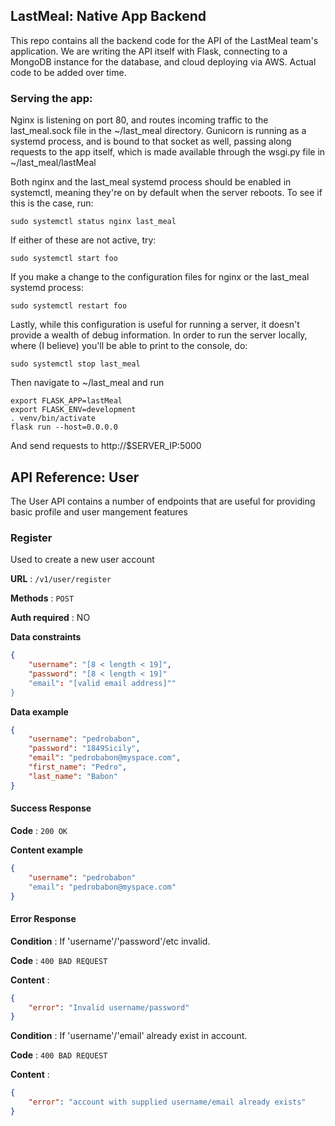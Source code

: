 ## LastMeal: Native App Backend

This repo contains all the backend code for the API of the LastMeal team's application. We are writing the API itself with Flask, connecting to a MongoDB instance for the database, and cloud deploying via AWS. Actual code to be added over time. 

### Serving the app:

Nginx is listening on port 80, and routes incoming traffic to the last\_meal.sock file in the ~/last\_meal directory. Gunicorn is running as a systemd process, and is bound to that socket as well, passing along requests to the app itself, which is made available through the wsgi.py file in ~/last\_meal/lastMeal

Both nginx and the last\_meal systemd process should be enabled in systemctl, meaning they're on by default when the server reboots. To see if this is the case, run:

```
sudo systemctl status nginx last_meal
```

If either of these are not active, try:

```
sudo systemctl start foo
```

If you make a change to the configuration files for nginx or the last\_meal systemd process:

```
sudo systemctl restart foo
```

Lastly, while this configuration is useful for running a server, it doesn't provide a wealth of debug information. In order to run the server locally, where (I believe) you'll be able to print to the console, do:

```
sudo systemctl stop last_meal
```

Then navigate to ~/last\_meal and run 

```
export FLASK_APP=lastMeal
export FLASK_ENV=development
. venv/bin/activate
flask run --host=0.0.0.0
```

And send requests to http://$SERVER\_IP:5000

## API Reference: User

The User API contains a number of endpoints that are useful for providing basic profile and user mangement features

### Register

Used to create a new user account

**URL** : `/v1/user/register`

**Methods** : `POST`

**Auth required** : NO

**Data constraints**

```json
{
    "username": "[8 < length < 19]",
    "password": "[8 < length < 19]"
    "email": "[valid email address]""
} 
```

**Data example**

```json
{
    "username": "pedrobabon",
    "password": "1849Sicily",
    "email": "pedrobabon@myspace.com",
    "first_name": "Pedro",
    "last_name": "Babon"
}
```

#### Success Response

**Code** : `200 OK`

**Content example**

```json
{
    "username": "pedrobabon"
    "email": "pedrobabon@myspace.com"
}
```



#### Error Response

**Condition** : If 'username'/'password'/etc invalid.

**Code** : `400 BAD REQUEST`

**Content** :

```json
{
    "error": "Invalid username/password"
}
```

**Condition** : If 'username'/'email' already exist in account.

**Code** : `400 BAD REQUEST`

**Content** :

```json
{
    "error": "account with supplied username/email already exists"
}
```
